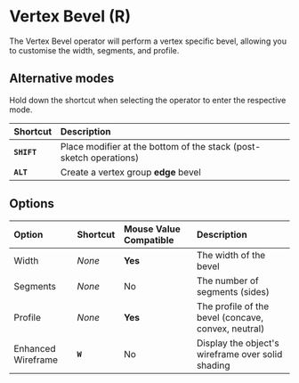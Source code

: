 # Vertex Bevel (<span title="Recallable">R</span>)

The Vertex Bevel operator will perform a vertex specific bevel, allowing you to customise the width, segments, and profile.

[](../_media/vertex-bevel.mp4 ':include')

## Alternative modes

Hold down the shortcut when selecting the operator to enter the respective mode.

| Shortcut | Description |
| :--- | :--- |
| **`SHIFT`** | Place modifier at the bottom of the stack (post-sketch operations) |
| **`ALT`** | Create a vertex group **edge** bevel |

## Options

| Option | Shortcut | Mouse Value Compatible | Description |
| :--- | :--- | :--- | :--- |
| Width | _None_ | **Yes** | The width of the bevel |
| Segments | _None_ | No | The number of segments (sides) |
| Profile | _None_ | **Yes** | The profile of the bevel (concave, convex, neutral) |
| Enhanced Wireframe | **`W`** | No | Display the object's wireframe over solid shading |